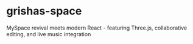 # grishas-space
MySpace revival meets modern React - featuring Three.js, collaborative editing, and live music integration
